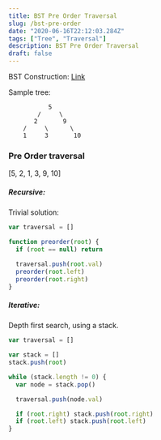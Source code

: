 ```yaml
---
title: BST Pre Order Traversal
slug: /bst-pre-order
date: "2020-06-16T22:12:03.284Z"
tags: ["Tree", "Traversal"]
description: BST Pre Order Traversal
draft: false
---
```


BST Construction: [Link](https://dontforgetagain.netlify.app/bst)

Sample tree:

```
           5
        /     \
       2       9
    /     \      \
    1     3       10
```

### Pre Order traversal

[5, 2, 1, 3, 9, 10]

##### Recursive:

Trivial solution:

```javascript
var traversal = []

function preorder(root) {
  if (root == null) return

  traversal.push(root.val)
  preorder(root.left)
  preorder(root.right)
}
```

##### Iterative:

Depth first search, using a stack.

```javascript
var traversal = []

var stack = []
stack.push(root)

while (stack.length != 0) {
  var node = stack.pop()

  traversal.push(node.val)

  if (root.right) stack.push(root.right)
  if (root.left) stack.push(root.left)
}
```
